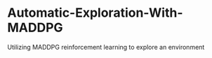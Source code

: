 # Automatic-Exploration-With-MADDPG
Utilizing MADDPG reinforcement learning to explore an environment

